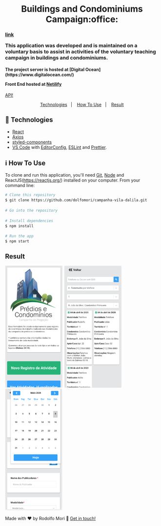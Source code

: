 
<h1 align="center">
Buildings and Condominiums Campaign:office:</h1>
<h3> 
  
  [link](https://campanha.viladalila.site)
  
This application was developed and is maintained on a voluntary basis to assist in activities
of the voluntary teaching campaign in buildings and condominiums.
</h3>

<h4>
The project server is hosted at [Digital Ocean](https://www.digitalocean.com/)

Front End hosted at [Netilify](https://www.netlify.com/)
</h4>

  
  [API!](https://github.com/dolfomori/api-dalila-congregation)

  
<p align="center">
  <a href="#rocket-technologies">Technologies</a>&nbsp;&nbsp;&nbsp;|&nbsp;&nbsp;&nbsp;
  <a href="#information_source-how-to-use">How To Use</a>&nbsp;&nbsp;&nbsp;|&nbsp;&nbsp;&nbsp;
  <a href="#result">Result</a>
</p>

## :rocket: Technologies

- [React](https://reactjs.org/)
- [Axios](https://github.com/axios/axios)
- [styled-components](https://www.styled-components.com/)
- [VS Code](https://code.visualstudio.com/) with [EditorConfig](https://editorconfig.org/), [ESLint](https://eslint.org/) and [Prettier](https://prettier.io/).

## :information_source: How To Use

To clone and run this application, you'll need [Git](https://git-scm.com), [Node](https://nodejs.org) and ReactJS(https://reactjs.org/) installed on your computer. From your command line:

```bash
# Clone this repository
$ git clone https://github.com/dolfomori/campanha-vila-dalila.git

# Go into the repository

# Install dependencies
$ npm install

# Run the app
$ npm start

```

## Result

<img src="https://github.com/dolfomori/campanha-vila-dalila/blob/master/src/assets/Screen_Shot3.png" height="400">       <img src="https://github.com/dolfomori/campanha-vila-dalila/blob/master/src/assets/Screen_Shot1.png" height="400">        <img src="https://github.com/dolfomori/campanha-vila-dalila/blob/master/src/assets/Screen_Shot2.png" height="400">


Made with ♥ by Rodolfo Mori :wave: [Get in touch!](https://www.linkedin.com/in/rodolfomori/)
